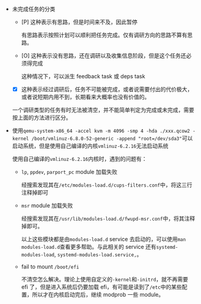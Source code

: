 * 未完成任务的分类

    * [P] 这种表示有思路，但是时间来不及，因此暂停

        有思路表示按照计划可以顺利把任务完成。仅有调研方向的思路不算有思路。

    * [O] 这种表示没有思路，还在调研以及收集信息阶段，但是这个任务还必须得完成

        这种情况下，可以派生 feedback task 或 deps task

    * [x] 这种表示经过调研后，任务不可能被完成，或者说需要付出的代价极大，或者说短期内用不到，长期看来大概率也没有价值的。

    一个调研类型的任务有时无法被清空，并不能简单判定为完成或未完成，需要按上面的方法进行区分。

* 使用`qemu-system-x86_64 -accel kvm -m 4096 -smp 4 -hda ./xxx.qcow2 -kernel /boot/vmlinuz-6.8.0-52-generic -append "root=/dev/sda3"`可以启动系统，但是使用自己编译的内核`vmlinuz-6.2.16`无法启动系统

    使用自己编译的`vmlinuz-6.2.16`内核时，遇到的问题有：

    * `lp`, `ppdev`, `parport_pc` module 加载失败

        经搜索发现其在`/etc/modules-load.d/cups-filters.conf`中，将这三行注释掉即可

    * `msr` module 加载失败

        经搜索发现其在`/usr/lib/modules-load.d/fwupd-msr.conf`中，将其注释掉即可。

        以上这些模块都是由`modules-load.d` service 去启动的，可以使用`man modules-load.d`查看更多帮助。与此相关的 service 还有`systemd-modules-load`, `systemd-modules-load.service,`。

    * fail to mount `/boot/efi`

        不清空怎么解决。理论上使用自定义的`-kernel`和`-initrd`，就不再需要 efi 了，但是进入系统后仍要加载 efi，有可能是读到了`/etc`中的某些配置，所以才在内核启动完后，继续 modprob 一些 module。
